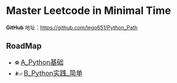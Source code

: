 Master Leetcode in Minimal Time  
===
**GitHub** 地址：https://github.com/lego651/Python_Path

RoadMap
---

- ⚽ [<font size=+1>A_Python基础</font>](./A_Python基础)
- ⛹️‍♂️ [<font size=+1>B_Python实践_简单</font>](./B_Python实践_简单)
